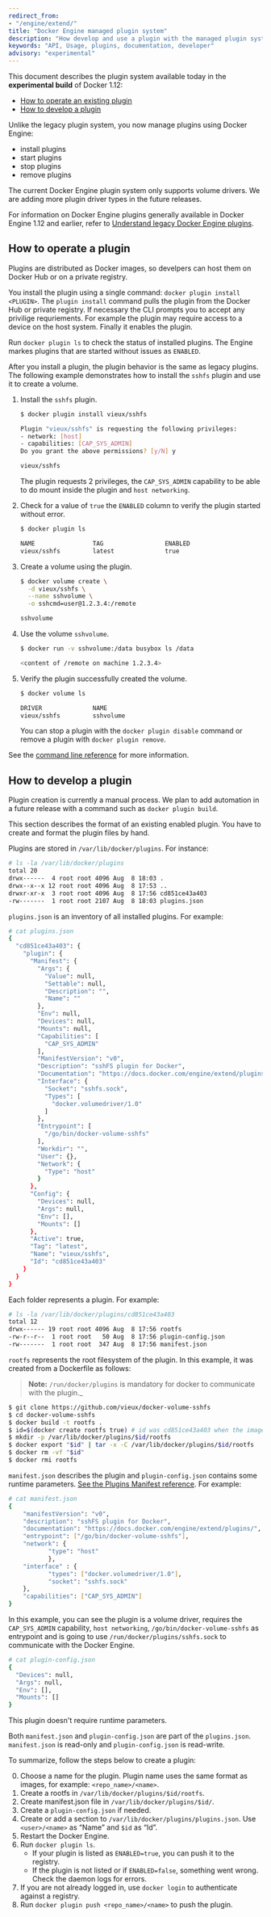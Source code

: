 ```yaml
---
redirect_from:
- "/engine/extend/"
title: "Docker Engine managed plugin system"
description: "How develop and use a plugin with the managed plugin system"
keywords: "API, Usage, plugins, documentation, developer"
advisory: "experimental"
---
```


This document describes the plugin system available today in the **experimental
build** of Docker 1.12:

* [How to operate an existing plugin](#how-to-operate-a-plugin)
* [How to develop a plugin](#how-to-develop-a-plugin)

Unlike the legacy plugin system, you now manage plugins using Docker Engine:

* install plugins
* start plugins
* stop plugins
* remove plugins

The current Docker Engine plugin system only supports volume drivers. We are
adding more plugin driver types in the future releases.

For information on Docker Engine plugins generally available in Docker Engine
1.12 and earlier, refer to [Understand legacy Docker Engine plugins](legacy_plugins.md).

## How to operate a plugin

Plugins are distributed as Docker images, so develpers can host them on Docker
Hub or on a private registry.

You install the plugin using a single command: `docker plugin install <PLUGIN>`.
The `plugin install` command pulls the plugin from the Docker Hub or private
registry. If necessary the CLI prompts you to accept any privilige requriements.
For example the plugin may require access to a device on the host system.
Finally it enables the plugin.

Run `docker plugin ls` to check the status of installed plugins. The Engine
markes plugins that are started without issues as `ENABLED`.

After you install a plugin, the plugin behavior is the same as legacy plugins.
The following example demonstrates how to install the `sshfs` plugin and use it
to create a volume.

1.  Install the `sshfs` plugin.

    ```bash
    $ docker plugin install vieux/sshfs

    Plugin "vieux/sshfs" is requesting the following privileges:
    - network: [host]
    - capabilities: [CAP_SYS_ADMIN]
    Do you grant the above permissions? [y/N] y

    vieux/sshfs
    ```

    The plugin requests 2 privileges, the `CAP_SYS_ADMIN` capability to be able
    to do mount inside the plugin and `host networking`.

2. Check for a value of `true` the `ENABLED` column to verify the plugin
started without error.

    ```bash
    $ docker plugin ls

    NAME                TAG                 ENABLED
    vieux/sshfs         latest              true
    ```

3. Create a volume using the plugin.

    ```bash
    $ docker volume create \
      -d vieux/sshfs \
      --name sshvolume \
      -o sshcmd=user@1.2.3.4:/remote

    sshvolume
    ```

4.  Use the volume `sshvolume`.

    ```bash
    $ docker run -v sshvolume:/data busybox ls /data

    <content of /remote on machine 1.2.3.4>
    ```

5. Verify the plugin successfully created the volume.

    ```bash
    $ docker volume ls

    DRIVER              NAME
    vieux/sshfs         sshvolume
    ```

    You can stop a plugin with the `docker plugin disable`
    command or remove a plugin with `docker plugin remove`.

See the [command line reference](../reference/commandline/index.md) for more
information.

## How to develop a plugin

Plugin creation is currently a manual process. We plan to add automation in a
future release with a command such as `docker plugin build`.

This section describes the format of an existing enabled plugin. You have to
create and format the plugin files by hand.

Plugins are stored in `/var/lib/docker/plugins`. For instance:

```bash
# ls -la /var/lib/docker/plugins
total 20
drwx------  4 root root 4096 Aug  8 18:03 .
drwx--x--x 12 root root 4096 Aug  8 17:53 ..
drwxr-xr-x  3 root root 4096 Aug  8 17:56 cd851ce43a403
-rw-------  1 root root 2107 Aug  8 18:03 plugins.json
```

`plugins.json` is an inventory of all installed plugins. For example:

```bash
# cat plugins.json
{
  "cd851ce43a403": {
    "plugin": {
      "Manifest": {
        "Args": {
          "Value": null,
          "Settable": null,
          "Description": "",
          "Name": ""
        },
        "Env": null,
        "Devices": null,
        "Mounts": null,
        "Capabilities": [
          "CAP_SYS_ADMIN"
        ],
        "ManifestVersion": "v0",
        "Description": "sshFS plugin for Docker",
        "Documentation": "https://docs.docker.com/engine/extend/plugins/",
        "Interface": {
          "Socket": "sshfs.sock",
          "Types": [
            "docker.volumedriver/1.0"
          ]
        },
        "Entrypoint": [
          "/go/bin/docker-volume-sshfs"
        ],
        "Workdir": "",
        "User": {},
        "Network": {
          "Type": "host"
        }
      },
      "Config": {
        "Devices": null,
        "Args": null,
        "Env": [],
        "Mounts": []
      },
      "Active": true,
      "Tag": "latest",
      "Name": "vieux/sshfs",
      "Id": "cd851ce43a403"
    }
  }
}
```

Each folder represents a plugin. For example:

```bash
# ls -la /var/lib/docker/plugins/cd851ce43a403
total 12
drwx------ 19 root root 4096 Aug  8 17:56 rootfs
-rw-r--r--  1 root root   50 Aug  8 17:56 plugin-config.json
-rw-------  1 root root  347 Aug  8 17:56 manifest.json
```

`rootfs` represents the root filesystem of the plugin. In this example, it was
created from a Dockerfile as follows:

>**Note:** `/run/docker/plugins` is mandatory for docker to communicate with
the plugin._

```bash
$ git clone https://github.com/vieux/docker-volume-sshfs
$ cd docker-volume-sshfs
$ docker build -t rootfs .
$ id=$(docker create rootfs true) # id was cd851ce43a403 when the image was created
$ mkdir -p /var/lib/docker/plugins/$id/rootfs
$ docker export "$id" | tar -x -C /var/lib/docker/plugins/$id/rootfs
$ docker rm -vf "$id"
$ docker rmi rootfs
```

`manifest.json` describes the plugin and `plugin-config.json` contains some
runtime parameters. [See the Plugins Manifest reference](manifest.md). For example:

```bash
# cat manifest.json
{
	"manifestVersion": "v0",
	"description": "sshFS plugin for Docker",
	"documentation": "https://docs.docker.com/engine/extend/plugins/",
	"entrypoint": ["/go/bin/docker-volume-sshfs"],
	"network": {
		   "type": "host"
		   },
	"interface" : {
		   "types": ["docker.volumedriver/1.0"],
		   "socket": "sshfs.sock"
	},
	"capabilities": ["CAP_SYS_ADMIN"]
}
```

In this example, you can see the plugin is a volume driver, requires the
`CAP_SYS_ADMIN` capability, `host networking`, `/go/bin/docker-volume-sshfs` as
entrypoint and is going to use `/run/docker/plugins/sshfs.sock` to communicate
with the Docker Engine.

```bash
# cat plugin-config.json
{
  "Devices": null,
  "Args": null,
  "Env": [],
  "Mounts": []
}
```

This plugin doesn't require runtime parameters.

Both `manifest.json` and `plugin-config.json` are part of the `plugins.json`.
`manifest.json` is read-only and `plugin-config.json` is read-write.

To summarize, follow the steps below to create a plugin:

0. Choose a name for the plugin. Plugin name uses the same format as images,
for example: `<repo_name>/<name>`.
1. Create a rootfs in `/var/lib/docker/plugins/$id/rootfs`.
2. Create manifest.json file in `/var/lib/docker/plugins/$id/`.
3. Create a `plugin-config.json` if needed.
4. Create or add a section to `/var/lib/docker/plugins/plugins.json`. Use
   `<user>/<name>` as “Name” and `$id` as “Id”.
5. Restart the Docker Engine.
6. Run `docker plugin ls`.
    * If your plugin is listed as `ENABLED=true`, you can push it to the
    registry.
    * If the plugin is not listed or if `ENABLED=false`, something went wrong.
    Check the daemon logs for errors.
7. If you are not already logged in, use `docker login` to authenticate against
   a registry.
8. Run `docker plugin push <repo_name>/<name>` to push the plugin.
